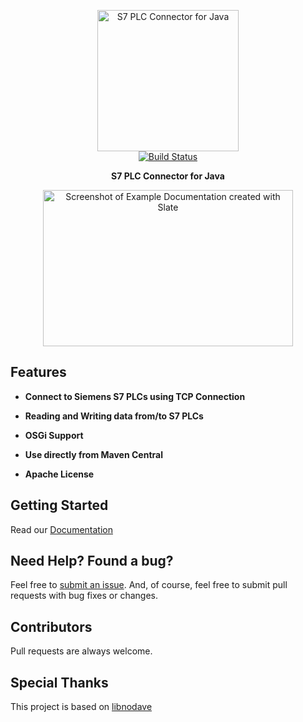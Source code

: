 <p align="center">
  <img src="http://s33.postimg.org/fg8gkqfhr/s7connector.png" alt="S7 PLC Connector for Java" width="226">
  <br>
  <a href="https://travis-ci.org/s7connector/s7connector"><img src="https://travis-ci.org/s7connector/s7connector.svg?branch=master" alt="Build Status"></a>
</p>

<p align="center"><b>S7 PLC Connector for Java</b></p>

<p align="center"><img src="http://www.plcdev.com/files/plcdev/images/S7-family.jpg" width=400 height=250 alt="Screenshot of Example Documentation created with Slate"></p>

Features
---------

* **Connect to Siemens S7 PLCs using TCP Connection**

* **Reading and Writing data from/to S7 PLCs**

* **OSGi Support**

* **Use directly from Maven Central**

* **Apache License**

Getting Started
----------------

Read our [Documentation](https://s7connector.github.io/s7connector/)

Need Help? Found a bug?
------------------------

Feel free to [submit an issue](https://github.com/s7connector/s7connector/issues). And, of course, feel free to submit pull requests with bug fixes or changes.

Contributors
------------

Pull requests are always welcome.

Special Thanks
--------------
This project is based on [libnodave](http://libnodave.sourceforge.net/)
